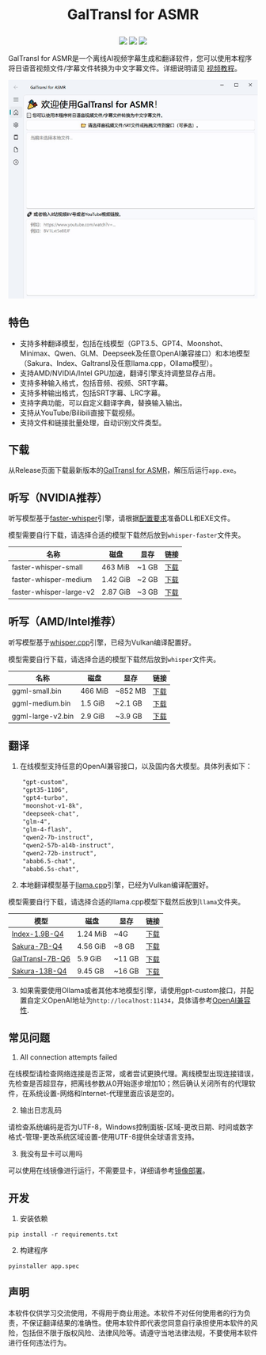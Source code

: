 
<h1><p align='center' >GalTransl for ASMR</p></h1>
<div align=center><img src="https://img.shields.io/github/v/release/shinnpuru/GalTransl-for-ASMR"/>   <img src="https://img.shields.io/github/license/shinnpuru/GalTransl-for-ASMR"/>   <img src="https://img.shields.io/github/stars/shinnpuru/GalTransl-for-ASMR"/></div>

GalTransl for ASMR是一个离线AI视频字幕生成和翻译软件，您可以使用本程序将日语音视频文件/字幕文件转换为中文字幕文件。详细说明请见 [视频教程](https://www.bilibili.com/video/BV1ZoUYYXEio)。

<div align=center><img src="title.jpg" alt="title" style="width:512px;"/></div>

## 特色

* 支持多种翻译模型，包括在线模型（GPT3.5、GPT4、Moonshot、Minimax、Qwen、GLM、Deepseek及任意OpenAI兼容接口）和本地模型（Sakura、Index、Galtransl及任意llama.cpp，Ollama模型）。
* 支持AMD/NVIDIA/Intel GPU加速，翻译引擎支持调整显存占用。
* 支持多种输入格式，包括音频、视频、SRT字幕。
* 支持多种输出格式，包括SRT字幕、LRC字幕。
* 支持字典功能，可以自定义翻译字典，替换输入输出。
* 支持从YouTube/Bilibili直接下载视频。
* 支持文件和链接批量处理，自动识别文件类型。

## 下载

从Release页面下载最新版本的[GalTransl for ASMR](https://github.com/shinnpuru/GalTransl-for-ASMR/releases)，解压后运行`app.exe`。

## 听写（NVIDIA推荐）

听写模型基于[faster-whisper](https://github.com/Purfview/whisper-standalone-win)引擎，请根据[配置要求](whisper-faster/README.md)准备DLL和EXE文件。

模型需要自行下载，请选择合适的模型下载然后放到`whisper-faster`文件夹。

| 名称  | 磁盘    | 显存     | 链接 |
| ------ | ------- | ------- | ----- |
| faster-whisper-small  | 463 MiB | ~1 GB | [下载](https://huggingface.co/Systran/faster-whisper-small) |
| faster-whisper-medium | 1.42 GiB | ~2 GB | [下载](https://huggingface.co/Systran/faster-whisper-medium) |
| faster-whisper-large-v2  | 2.87 GiB | ~3 GB | [下载](https://huggingface.co/Systran/faster-whisper-large-v2) |

## 听写（AMD/Intel推荐）

听写模型基于[whisper.cpp](https://github.com/ggerganov/whisper.cpp)引擎，已经为Vulkan编译配置好。

模型需要自行下载，请选择合适的模型下载然后放到`whisper`文件夹。

| 名称 | 磁盘    | 显存     | 链接 |
| ------ | ------- | ------- | ----- |
| ggml-small.bin  | 466 MiB | ~852 MB | [下载](https://huggingface.co/ggerganov/whisper.cpp/resolve/main/ggml-small.bin?download=true) |
| ggml-medium.bin | 1.5 GiB | ~2.1 GB | [下载](https://huggingface.co/ggerganov/whisper.cpp/resolve/main/ggml-medium.bin?download=true) |
| ggml-large-v2.bin  | 2.9 GiB | ~3.9 GB | [下载](https://huggingface.co/ggerganov/whisper.cpp/resolve/main/ggml-large-v2.bin?download=true) |

## 翻译

1. 在线模型支持任意的OpenAI兼容接口，以及国内各大模型。具体列表如下：

```
    "gpt-custom",
    "gpt35-1106",
    "gpt4-turbo",
    "moonshot-v1-8k",
    "deepseek-chat",
    "glm-4",
    "glm-4-flash",
    "qwen2-7b-instruct",
    "qwen2-57b-a14b-instruct",
    "qwen2-72b-instruct",
    "abab6.5-chat",
    "abab6.5s-chat",
```

2. 本地翻译模型基于[llama.cpp](https://github.com/ggerganov/llama.cpp)引擎，已经为Vulkan编译配置好。

模型需要自行下载，请选择合适的llama.cpp模型下载然后放到`llama`文件夹。

| 模型  | 磁盘    | 显存     | 链接 |
| ------ | ------- | ------- | ----- |
| [Index-1.9B-Q4](https://github.com/bilibili/Index-1.9B)  | 1.24 MiB | ~4G | [下载](https://huggingface.co/IndexTeam/Index-1.9B-Chat-GGUF/resolve/main/ggml-model-Q4_K_M.gguf?download=true) |
| [Sakura-7B-Q4](https://github.com/SakuraLLM/SakuraLLM)  | 4.56 GiB | ~8 GB | [下载](https://huggingface.co/SakuraLLM/Sakura-7B-LNovel-v0.9-GGUF/resolve/main/sakura-7b-lnovel-v0.9-Q4_K_M.gguf?download=true) |
| [GalTransl-7B-Q6](https://github.com/xd2333/GalTransl) | 5.9 GiB | ~11 GB | [下载](https://huggingface.co/SakuraLLM/GalTransl-7B-v2.5/resolve/main/GalTransl-7B-v2-Q6_K.gguf?download=true) |
| [Sakura-13B-Q4](https://github.com/SakuraLLM/SakuraLLM)  | 9.45 GB | ~16 GB | [下载](https://huggingface.co/SakuraLLM/Sakura-14B-LNovel-v0.9b-GGUF/resolve/main/sakura-13b-lnovel-v0.9b-Q4_K_M.gguf?download=true) |

3. 如果需要使用Ollama或者其他本地模型引擎，请使用gpt-custom接口，并配置自定义OpenAI地址为`http://localhost:11434`，具体请参考[OpenAI兼容性](https://ollama.com/blog/openai-compatibility).

## 常见问题

1. All connection attempts failed

在线模型请检查网络连接是否正常，或者尝试更换代理。离线模型出现连接错误，先检查是否超显存，把离线参数从0开始逐步增加10；然后确认关闭所有的代理软件，在系统设置-网络和Internet-代理里面应该是空的。

2. 输出日志乱码

请检查系统编码是否为UTF-8，Windows控制面板-区域-更改日期、时间或数字格式-管理-更改系统区域设置-使用UTF-8提供全球语言支持。

3. 我没有显卡可以用吗

可以使用在线镜像进行运行，不需要显卡，详细请参考[镜像部署](https://www.codewithgpu.com/i/shinnpuru/GalTransl-for-ASMR/GalTransl-for-ASMR)。

## 开发

1. 安装依赖
```
pip install -r requirements.txt
```

2. 构建程序
```
pyinstaller app.spec
```

## 声明

本软件仅供学习交流使用，不得用于商业用途。本软件不对任何使用者的行为负责，不保证翻译结果的准确性。使用本软件即代表您同意自行承担使用本软件的风险，包括但不限于版权风险、法律风险等。请遵守当地法律法规，不要使用本软件进行任何违法行为。
